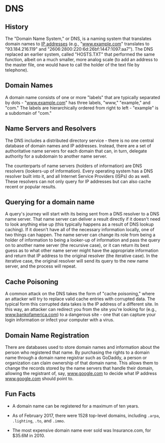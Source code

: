 # DNS

## History

The "Domain Name System," or DNS, is a naming system that translates
domain names to [IP addresses][tcp_ip_reading] (e.g., "www.example.com"
translates to "93.184.216.119" and
"2606:2800:220:6d:26bf:1447:1097:aa7"). The DNS replaced an earlier
system, called "HOSTS.TXT" that performed the same function, albeit on
a much smaller, more analog scale (to add an address to the master
file, one would have to call the holder of the text file by telephone).

## Domain Names

A domain name consists of one or more "labels" that are typically
separated by dots - "www.example.com" has three labels, "www,"
"example," and "com." The labels are hierarchically ordered from right
to left - "example" is a subdomain of "com."

## Name Servers and Resolvers

The DNS includes a distributed directory service - there is no one
central database of domain names and IP addresses. Instead, there are a
set of authoritative name servers for each domain that can, in turn,
delegate authority for a subdomain to another name server.

The counterparts of name servers (holders of information) are DNS
resolvers (lookers-up of information). Every operating system has a DNS
resolver built into it, and all Internet Service Providers (ISPs) do as
well. These resolvers can not only query for IP addresses but can also
cache recent or popular results.

## Querying for a domain name

A query's journey will start with its being sent from a DNS resolver to
a DNS name server. That name server can deliver a result directly if it
doesn't need to look anything else up (this typically happens as a
result of DNS lookup caching). If it doesn't have all of the necessary
information locally, one of two things can happen. The name server can
change its role from being a holder of information to being a looker-up
of information and pass the query on to another name server (the
recursive case), or it can return its best guess as to what other name
server might have the appropriate information and return that IP
address to the original resolver (the iterative case). In the iterative
case, the original resolver will send its query to the new name server,
and the process will repeat.

## Cache Poisoning

A common attack on the DNS takes the form of "cache poisoning," where
an attacker will try to replace valid cache entries with corrupted
data. The typical form this corrupted data takes is the IP address of a
different site. In this way, an attacker can redirect you from the site
you're looking for (e.g., www.bankofamerica.com) to a dangerous site -
one that can capture your login information or infect your computer
with a virus.

## Domain Name Registration

There are databases used to store domain names and information about
the person who registered that name. By purchasing the rights to a
domain name through a domain name registrar such as GoDaddy, a person
or organization can claim ownership of that domain name. This allows
them to change the records stored by the name servers that handle their
domain, allowing the registrant of, say, www.google.com to decide what
IP address www.google.com should point to.

## Fun Facts

+ A domain name can be registered for a maximum of ten years.

+ As of February 2017, there were 1528 top-level domains, including
`.arpa`, `.lighting`, `.to`, and `.immo`.

+ The most expensive domain name ever sold was Insurance.com, for
$35.6M in 2010.

[tcp_ip_reading]: tcp_ip.md